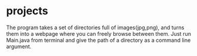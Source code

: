# projects

The program takes a set of directories full of images(jpg,png), and turns them into a webpage where you can freely browse between them.
Just run Main.java from terminal and give the path of a directory as a command line argument.
